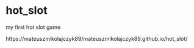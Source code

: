 # hot_slot
my first hot slot game


https://mateuszmikolajczyk89/mateuszmikolajczyk89.github.io/hot_slot/
